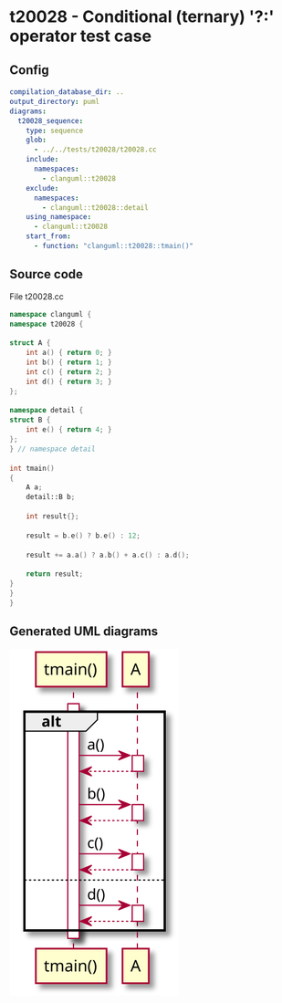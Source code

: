 # t20028 - Conditional (ternary) '?:' operator test case
## Config
```yaml
compilation_database_dir: ..
output_directory: puml
diagrams:
  t20028_sequence:
    type: sequence
    glob:
      - ../../tests/t20028/t20028.cc
    include:
      namespaces:
        - clanguml::t20028
    exclude:
      namespaces:
        - clanguml::t20028::detail
    using_namespace:
      - clanguml::t20028
    start_from:
      - function: "clanguml::t20028::tmain()"
```
## Source code
File t20028.cc
```cpp
namespace clanguml {
namespace t20028 {

struct A {
    int a() { return 0; }
    int b() { return 1; }
    int c() { return 2; }
    int d() { return 3; }
};

namespace detail {
struct B {
    int e() { return 4; }
};
} // namespace detail

int tmain()
{
    A a;
    detail::B b;

    int result{};

    result = b.e() ? b.e() : 12;

    result += a.a() ? a.b() + a.c() : a.d();

    return result;
}
}
}
```
## Generated UML diagrams
![t20028_sequence](./t20028_sequence.svg "Conditional (ternary) '?:' operator test case")

